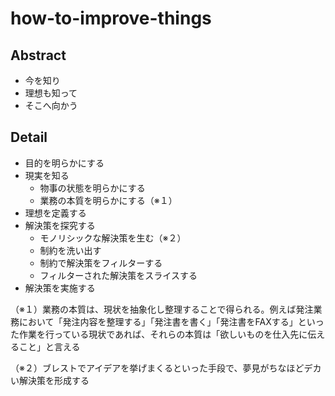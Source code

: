 # how-to-improve-things

## Abstract

- 今を知り
- 理想も知って
- そこへ向かう

## Detail

- 目的を明らかにする
- 現実を知る
  - 物事の状態を明らかにする
  - 業務の本質を明らかにする（※１）
- 理想を定義する
- 解決策を探究する
  - モノリシックな解決策を生む（※２）
  - 制約を洗い出す
  - 制約で解決策をフィルターする
  - フィルターされた解決策をスライスする
- 解決策を実施する

（※１）業務の本質は、現状を抽象化し整理することで得られる。例えば発注業務において「発注内容を整理する」「発注書を書く」「発注書をFAXする」といった作業を行っている現状であれば、それらの本質は「欲しいものを仕入先に伝えること」と言える

（※２）ブレストでアイデアを挙げまくるといった手段で、夢見がちなほどデカい解決策を形成する
